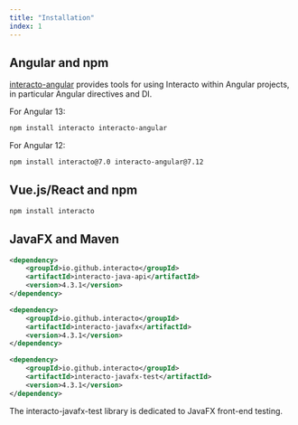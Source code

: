 ```yaml
---
title: "Installation"
index: 1
---
```


## Angular and npm

[interacto-angular](https://github.com/interacto/interacto-angular)
provides tools for using Interacto within Angular projects,
in particular Angular directives and DI.

For Angular 13:

```bash
npm install interacto interacto-angular
```


For Angular 12:

```bash
npm install interacto@7.0 interacto-angular@7.12
```

## Vue.js/React and npm
```bash
npm install interacto
```

## JavaFX and Maven
```xml
<dependency>
    <groupId>io.github.interacto</groupId>
    <artifactId>interacto-java-api</artifactId>
    <version>4.3.1</version>
</dependency>

<dependency>
    <groupId>io.github.interacto</groupId>
    <artifactId>interacto-javafx</artifactId>
    <version>4.3.1</version>
</dependency>

<dependency>
    <groupId>io.github.interacto</groupId>
    <artifactId>interacto-javafx-test</artifactId>
    <version>4.3.1</version>
</dependency>
```

The interacto-javafx-test library is dedicated to JavaFX front-end testing.

